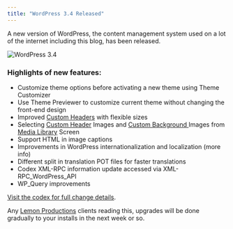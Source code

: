 ```yaml
---
title: "WordPress 3.4 Released"
---
```

<p>A new version of WordPress, the content management system used on a lot of the internet including this blog, has been released.</p>
<p><img src="https://chrisenns.com/wp-content/uploads/2012/06/WordPress-3.4-600x257.png" alt="WordPress 3.4" title="WordPress 3.4" class="aligncenter size-large wp-image-20500" /></p>
<h3>Highlights of new features:</h3>
<ul>
<li>Customize theme options before activating a new theme using Theme Customizer</li>
<li>Use Theme Previewer to customize current theme without changing the front-end design</li>
<li>Improved <a href="http://codex.wordpress.org/Custom_Headers">Custom Headers</a> with flexible sizes</li>
<li>Selecting <a href="http://codex.wordpress.org/Custom_Headers">Custom Header</a> Images and <a href="http://codex.wordpress.org/Custom_Backgrounds">Custom Background </a>Images from <a href="http://codex.wordpress.org/Media_Library_Screen">Media Library</a> Screen</li>
<li>Support HTML in image captions</li>
<li>Improvements in WordPress internationalization and localization (more info)</li>
<li>Different split in translation POT files for faster translations</li>
<li>Codex XML-RPC information update accessed via XML-RPC_WordPress_API</li>
<li>WP_Query improvements</li>
</ul>
<p><a href="http://codex.wordpress.org/Version_3.4">Visit the codex for full change details</a>.</p>
<p>Any <a href="http://lemonproductions.ca">Lemon Productions</a> clients reading this, upgrades will be done gradually to your installs in the next week or so.</p>
